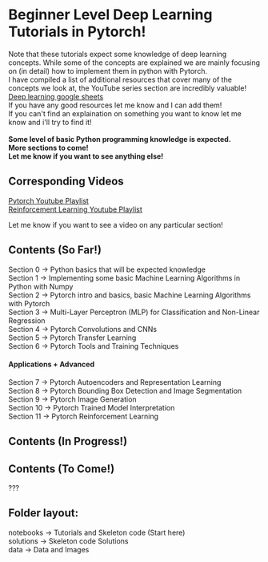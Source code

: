 # Beginner Level Deep Learning Tutorials in Pytorch! <br>
Note that these tutorials expect some knowledge of deep learning concepts. While some of the concepts are explained we are mainly focusing on (in detail) how to implement them in python with Pytorch.<br>
I have compiled a list of additional resources that cover many of the concepts we look at, the YouTube series section are incredibly valuable!<br>
[Deep learning google sheets](https://docs.google.com/spreadsheets/d/1WNJmgsVrLqH522yQ47euqAuO83a4WvJe/edit?usp=sharing&ouid=115240163501200760663&rtpof=true&sd=true)<br>
If you have any good resources let me know and I can add them!<br>
If you can't find an explaination on something you want to know let me know and i'll try to find it!<br>
<br>
<b>Some level of basic Python programming knowledge is expected.</b><br>
<b>More sections to come! </b><br>
<b>Let me know if you want to see anything else! </b><br>

## Corresponding Videos
[Pytorch Youtube Playlist](https://youtube.com/playlist?list=PLN8j_qfCJpNhhY26TQpXC5VeK-_q3YLPa&si=bMjdMvuVIX8X0yTz)<br>
[Reinforcement Learning Youtube Playlist](https://youtube.com/playlist?list=PLN8j_qfCJpNg5-6LcqGn_LZMyB99GoYba&si=1HVWNHNQOhw2GrYq)<br>

Let me know if you want to see a video on any particular section!

## Contents (So Far!)
Section 0 -> Python basics that will be expected knowledge<br>
Section 1 -> Implementing some basic Machine Learning Algorithms in Python with Numpy<br>
Section 2 -> Pytorch intro and basics, basic Machine Learning Algorithms with Pytorch<br>
Section 3 -> Multi-Layer Perceptron (MLP) for Classification and Non-Linear Regression<br>
Section 4 -> Pytorch Convolutions and CNNs <br>
Section 5 -> Pytorch Transfer Learning <br>
Section 6 -> Pytorch Tools and Training Techniques <br>
#### Applications + Advanced
Section 7 -> Pytorch Autoencoders and Representation Learning <br>
Section 8 -> Pytorch Bounding Box Detection and Image Segmentation <br>
Section 9 -> Pytorch Image Generation <br>
Section 10 -> Pytorch Trained Model Interpretation <br>
Section 11 -> Pytorch Reinforcement Learning <br>

## Contents (In Progress!)


## Contents (To Come!)
???

## Folder layout:
notebooks -> Tutorials and Skeleton code (Start here)<br>
solutions -> Skeleton code Solutions<br>
data -> Data and Images<br>
